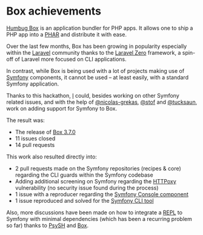 # Box achievements

[Humbug Box][box] is an application bundler for PHP apps. It allows one to ship a PHP app into a [PHAR][phar] and distribute
it with ease.

Over the last few months, Box has been growing in popularity especially within the [Laravel][laravel] community thanks to the
[Laravel Zero][laravel-zero] framework, a spin-off of Laravel more focused on CLI applications.

In contrast, while Box is being used with a lot of projects making use of [Symfony][symfony] components, it cannot be used – at
least easily, with a standard Symfony application.

Thanks to this hackathon, [I][me] could, besides working on other Symfony related issues, and with the help of 
[@nicolas-grekas][nicolas], [@stof][stof] and [@tucksaun][tucksaun], work on adding support for Symfony to Box.

The result was:

- The release of [Box 3.7.0][box-3.7.0]
- 11 issues closed
- 14 pull requests

This work also resulted directly into:

- 2 pull requests made on the Symfony repositories (recipes & core) regarding the CLI guards within the Symfony codebase
- Adding additional screening on Symfony regarding the [HTTPoxy][httpoxy] vulnerability (no security issue found during the process)
- 1 issue with a reproducer regarding the [Symfony Console component][symfony-console]
- 1 issue reproduced and solved for the [Symfony CLI tool][symfony-cli]

Also, more discussions have been made on how to integrate a [REPL][repl] to Symfony with minimal dependencies (which has been
a recurring problem so far) thanks to [PsySH][psysh] and [Box][box].


[box]: https://github.com/humbug/box
[laravel]: https://laravel.com
[laravel-zero]: https://laravel-zero.com/
[symfony]: https://symfony.com/
[me]: https://github.com/theofidry
[stof]: https://github.com/stof
[nicolas]: https://github.com/nicolas-grekas
[tucksaun]: https://github.com/tucksaun
[box-3.7.0]: https://github.com/humbug/box/releases/tag/3.7.0
[httpoxy]: https://httpoxy.org
[symfony-console]: https://symfony.com/doc/current/components/console.html
[repl]: https://en.wikipedia.org/wiki/Read–eval–print_loop
[psysh]: https://psysh.org/
[symfony-cli]: https://symfony.com/cloud/
[phar]: https://www.php.net/phar
